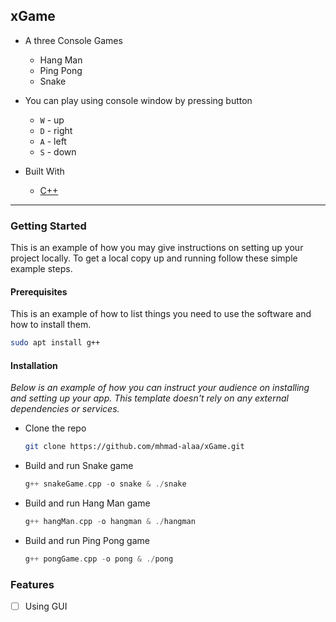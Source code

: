 <!-- TABLE OF CONTENTS -->

<!-- ABOUT THE PROJECT -->
## xGame
* A three Console Games
    * Hang Man
    * Ping Pong 
    * Snake

* You can play using console window by pressing button
    * `W` - up
    * `D` - right
    * `A` - left
    * `S` - down

* Built With
    * [C++][cpp-url]


--- 
<!-- GETTING STARTED -->
### Getting Started

This is an example of how you may give instructions on setting up your project locally.
To get a local copy up and running follow these simple example steps.

#### Prerequisites

This is an example of how to list things you need to use the software and how to install them.

```sh
sudo apt install g++
```


#### Installation

_Below is an example of how you can instruct your audience on installing and setting up your app. This template doesn't rely on any external dependencies or services._
*  Clone the repo
   ```sh
   git clone https://github.com/mhmad-alaa/xGame.git
   ```
*  Build and run Snake game
   ```c++
   g++ snakeGame.cpp -o snake & ./snake
   ```
*  Build and run Hang Man game
   ```c++
   g++ hangMan.cpp -o hangman & ./hangman
   ```
*  Build and run Ping Pong game
   ```c++
   g++ pongGame.cpp -o pong & ./pong
   ```

<!-- FEATURES -->
### Features

- [ ] Using GUI


<!-- MARKDOWN LINKS & IMAGES -->
<!-- https://www.markdownguide.org/basic-syntax/#reference-style-links -->
[cpp-url]: https://isocpp.org/
